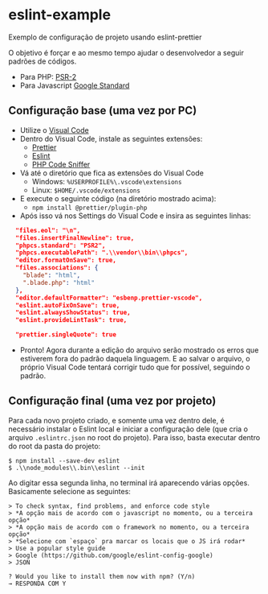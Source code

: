
# eslint-example
Exemplo de configuração de projeto usando eslint-prettier
 
O objetivo é forçar e ao mesmo tempo ajudar o desenvolvedor a seguir padrões de códigos.
 
* Para PHP: [PSR-2](https://www.php-fig.org/psr/psr-2/)
* Para Javascript [Google Standard](https://google.github.io/styleguide/javascriptguide.xml)

## Configuração base (uma vez por PC)

* Utilize o [Visual Code](https://code.visualstudio.com/download)
* Dentro do Visual Code, instale as seguintes extensões:
  * [Prettier](https://marketplace.visualstudio.com/items?itemName=esbenp.prettier-vscode)
  * [Eslint](https://marketplace.visualstudio.com/items?itemName=dbaeumer.vscode-eslint)
  * [PHP Code Sniffer](https://marketplace.visualstudio.com/items?itemName=ikappas.phpcs)
* Vá até o diretório que fica as extensões do Visual Code
	* Windows: `%USERPROFILE%\.vscode\extensions`
	* Linux: `$HOME/.vscode/extensions`
* E execute o seguinte código (na diretório mostrado acima):
	* `npm install @prettier/plugin-php`
* Após isso vá nos Settings do Visual Code e insira as seguintes linhas:
```json
  "files.eol": "\n",
  "files.insertFinalNewline": true,
  "phpcs.standard": "PSR2",
  "phpcs.executablePath": ".\\vendor\\bin\\phpcs",
  "editor.formatOnSave": true,
  "files.associations": {
    "blade": "html",
    ".blade.php": "html"
  },
  "editor.defaultFormatter": "esbenp.prettier-vscode",
  "eslint.autoFixOnSave": true,
  "eslint.alwaysShowStatus": true,
  "eslint.provideLintTask": true,

  "prettier.singleQuote": true
```
* Pronto! Agora durante a edição do arquivo serão mostrado os erros que estiverem fora do padrão daquela linguagem. E ao salvar o arquivo, o próprio Visual Code tentará corrigir tudo que for possível, seguindo o padrão.

## Configuração final (uma vez por projeto)

Para cada novo projeto criado, e somente uma vez dentro dele, é necessário instalar o Eslint local e iniciar a configuração dele (que cria o arquivo `.eslintrc.json` no root do projeto). Para isso, basta executar dentro do root da pasta do projeto:
```
$ npm install --save-dev eslint
$ .\\node_modules\\.bin\\eslint --init
```
Ao digitar essa segunda linha, no terminal irá aparecendo várias opções. Basicamente selecione as seguintes:
```
> To check syntax, find problems, and enforce code style
> *A opção mais de acordo com o javascript no momento, ou a terceira opção*
> *A opção mais de acordo com o framework no momento, ou a terceira opção*
> *Selecione com `espaço` pra marcar os locais que o JS irá rodar*
> Use a popular style guide
> Google (https://github.com/google/eslint-config-google)
> JSON

? Would you like to install them now with npm? (Y/n)
→ RESPONDA COM Y
```
